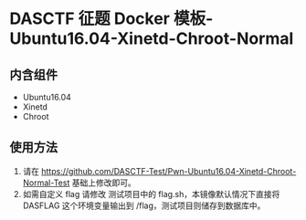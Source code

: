 # DASCTF 征题 Docker 模板-Ubuntu16.04-Xinetd-Chroot-Normal
## 内含组件
- Ubuntu16.04
- Xinetd
- Chroot

## 使用方法
1. 请在 https://github.com/DASCTF-Test/Pwn-Ubuntu16.04-Xinetd-Chroot-Normal-Test  基础上修改即可。
2. 如需自定义 flag 请修改 测试项目中的 flag.sh，本镜像默认情况下直接将 DASFLAG 这个环境变量输出到 /flag，测试项目则储存到数据库中。
